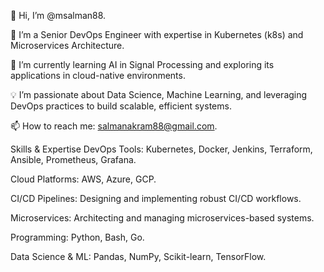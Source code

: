 👋 Hi, I’m @msalman88.

👀 I’m a Senior DevOps Engineer with expertise in Kubernetes (k8s) and Microservices Architecture.

🌱 I’m currently learning AI in Signal Processing and exploring its applications in cloud-native environments.

💡 I’m passionate about Data Science, Machine Learning, and leveraging DevOps practices to build scalable, efficient systems.

📫 How to reach me: salmanakram88@gmail.com.

Skills & Expertise
DevOps Tools: Kubernetes, Docker, Jenkins, Terraform, Ansible, Prometheus, Grafana.

Cloud Platforms: AWS, Azure, GCP.

CI/CD Pipelines: Designing and implementing robust CI/CD workflows.

Microservices: Architecting and managing microservices-based systems.

Programming: Python, Bash, Go.

Data Science & ML: Pandas, NumPy, Scikit-learn, TensorFlow.

<!--- msalman88/msalman88 is a ✨ special ✨ repository because its `README.md` (this file) appears on your GitHub profile. You can click the Preview link to take a look at your changes. --->
